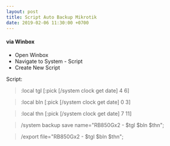 ```yaml
---
layout: post
title: Script Auto Backup Mikrotik
date: 2019-02-06 11:30:00 +0700
---
```


#### via Winbox
- Open Winbox
- Navigate to System - Script
- Create New Script

Script: 
> :local tgl [:pick [/system clock get date] 4 6]

> :local bln [:pick [/system clock get date] 0 3]

> :local thn [:pick [/system clock get date] 7 11]

> /system backup save name="RB850Gx2 - $tgl $bln $thn";

> /export file="RB850Gx2 - $tgl $bln $thn";

